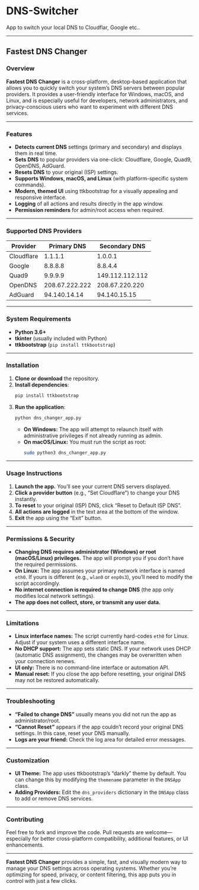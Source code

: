 # DNS-Switcher
App to switch your local DNS to Cloudflar, Google etc..


***

## Fastest DNS Changer

### Overview

**Fastest DNS Changer** is a cross-platform, desktop-based application that allows you to quickly switch your system’s DNS servers between popular providers. It provides a user-friendly interface for Windows, macOS, and Linux, and is especially useful for developers, network administrators, and privacy-conscious users who want to experiment with different DNS services.

***

### Features

- **Detects current DNS** settings (primary and secondary) and displays them in real time.
- **Sets DNS** to popular providers via one-click: Cloudflare, Google, Quad9, OpenDNS, AdGuard.
- **Resets DNS** to your original (ISP) settings.
- **Supports Windows, macOS, and Linux** (with platform-specific system commands).
- **Modern, themed UI** using ttkbootstrap for a visually appealing and responsive interface.
- **Logging** of all actions and results directly in the app window.
- **Permission reminders** for admin/root access when required.

***

### Supported DNS Providers

| Provider   | Primary DNS      | Secondary DNS    |
|------------|------------------|------------------|
| Cloudflare | 1.1.1.1          | 1.0.0.1          |
| Google     | 8.8.8.8          | 8.8.4.4          |
| Quad9      | 9.9.9.9          | 149.112.112.112  |
| OpenDNS    | 208.67.222.222   | 208.67.220.220   |
| AdGuard    | 94.140.14.14     | 94.140.15.15     |

***

### System Requirements

- **Python 3.6+**
- **tkinter** (usually included with Python)
- **ttkbootstrap** (`pip install ttkbootstrap`)

***

### Installation

1. **Clone or download** the repository.
2. **Install dependencies**:
   ```bash
   pip install ttkbootstrap
   ```
3. **Run the application**:
   ```bash
   python dns_changer_app.py
   ```
   - **On Windows:** The app will attempt to relaunch itself with administrative privileges if not already running as admin.
   - **On macOS/Linux:** You must run the script as root:  
     ```bash
     sudo python3 dns_changer_app.py
     ```

***

### Usage Instructions

1. **Launch the app.** You’ll see your current DNS servers displayed.
2. **Click a provider button** (e.g., “Set Cloudflare”) to change your DNS instantly.
3. **To reset** to your original (ISP) DNS, click “Reset to Default ISP DNS”.
4. **All actions are logged** in the text area at the bottom of the window.
5. **Exit** the app using the “Exit” button.

***

### Permissions & Security

- **Changing DNS requires administrator (Windows) or root (macOS/Linux) privileges.** The app will prompt you if you don’t have the required permissions.
- **On Linux:** The app assumes your primary network interface is named `eth0`. If yours is different (e.g., `wlan0` or `enp0s3`), you’ll need to modify the script accordingly.
- **No internet connection is required to change DNS** (the app only modifies local network settings).
- **The app does not collect, store, or transmit any user data.**

***

### Limitations

- **Linux interface names:** The script currently hard-codes `eth0` for Linux. Adjust if your system uses a different interface name.
- **No DHCP support:** The app sets static DNS. If your network uses DHCP (automatic DNS assignment), the changes may be overwritten when your connection renews.
- **UI only:** There is no command-line interface or automation API.
- **Manual reset:** If you close the app before resetting, your original DNS may not be restored automatically.

***

### Troubleshooting

- **“Failed to change DNS”** usually means you did not run the app as administrator/root.
- **“Cannot Reset”** appears if the app couldn’t record your original DNS settings. In this case, reset your DNS manually.
- **Logs are your friend:** Check the log area for detailed error messages.

***

### Customization

- **UI Theme:** The app uses ttkbootstrap’s “darkly” theme by default. You can change this by modifying the `themename` parameter in the `DNSApp` class.
- **Adding Providers:** Edit the `dns_providers` dictionary in the `DNSApp` class to add or remove DNS services.

***

### Contributing

Feel free to fork and improve the code. Pull requests are welcome—especially for better cross-platform compatibility, additional features, or UI enhancements.

***

**Fastest DNS Changer** provides a simple, fast, and visually modern way to manage your DNS settings across operating systems. Whether you’re optimizing for speed, privacy, or content filtering, this app puts you in control with just a few clicks.
